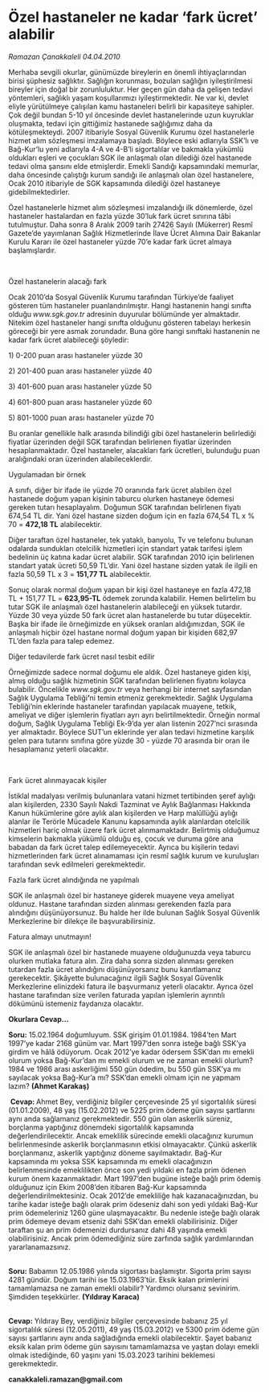 # Özel hastaneler ne kadar ‘fark ücret’ alabilir

*Ramazan Çanakkaleli 04.04.2010*

<div class="yazi"><p>Merhaba sevgili okurlar, günümüzde bireylerin en önemli ihtiyaçlarından birisi şüphesiz sağlıktır. Sağlığın korunması, bozulan sağlığın iyileştirilmesi bireyler için doğal bir zorunluluktur. Her geçen gün daha da gelişen tedavi yöntemleri, sağlıklı yaşam koşullarımızı iyileştirmektedir. Ne var ki, devlet eliyle yürütülmeye çalışılan kamu hastaneleri belirli bir kapasiteye sahipler. Çok değil bundan 5-10 yıl öncesinde devlet hastanelerinde uzun kuyruklar oluşmakta, tedavi için gittiğimiz hastanede sağlığımız daha da kötüleşmekteydi. 2007 itibariyle Sosyal Güvenlik Kurumu özel hastanelerle hizmet alım sözleşmesi imzalamaya başladı. Böylece eski adlarıyla SSK’lı ve Bağ-Kur’lu yeni adlarıyla 4-A ve 4-B’li sigortalılar ve bakmakla yükümlü oldukları eşleri ve çocukları<b> </b>SGK ile anlaşmalı olan dilediği özel hastanede tedavi olma şansını elde etmişlerdir. Emekli Sandığı kapsamındaki memurlar, daha öncesinde çalıştığı kurum sandığı ile anlaşmalı olan özel hastanelere, Ocak 2010 itibariyle de SGK kapsamında dilediği özel hastaneye gidebilmektedirler. </p>
<p>Özel hastanelerle hizmet alım sözleşmesi imzalandığı ilk dönemlerde, özel hastaneler hastalardan en fazla yüzde 30’luk fark ücret sınırına tâbi tutulmuştur. Daha sonra 8 Aralık 2009 tarih 27426 Sayılı (Mükerrer) Resmî Gazete’de yayımlanan Sağlık Hizmetlerinde İlave Ücret Alımına Dair Bakanlar Kurulu Kararı ile özel hastaneler yüzde 70’e kadar fark ücret almaya başlamışlardır. </p>
<p><b> </b></p>

Özel hastanelerin alacağı fark 

<p>Ocak 2010’da Sosyal Güvenlik Kurumu tarafından Türkiye’de faaliyet gösteren tüm hastaneler puanlandırılmıştır. Hangi hastanenin hangi sınıfta olduğu<b> </b><i>www.sgk.gov.tr</i> adresinin duyurular bölümünde yer almaktadır. Nitekim özel hastaneler hangi sınıfta olduğunu gösteren tabelayı herkesin göreceği bir yere asmak zorundadır. Buna göre hangi sınıftaki hastanenin ne kadar fark ücret alabileceği şöyledir:</p>
<p>1) 0-200 puan arası hastaneler yüzde 30 </p>
<p>2) 201-400 puan arası hastaneler yüzde 40 </p>
<p>3) 401-600 puan arası hastaneler yüzde 50 </p>
<p>4) 601-800 puan arası hastaneler yüzde 60 </p>
<p>5) 801-1000 puan arası hastaneler yüzde 70</p>
<p>Bu oranlar genellikle halk arasında bilindiği gibi özel hastanelerin belirlediği fiyatlar üzerinden değil SGK tarafından belirlenen fiyatlar üzerinden hesaplanmaktadır. Özel hastaneler, alacakları fark ücretleri, bulunduğu puan aralığındaki oran üzerinden alabileceklerdir.</p>


Uygulamadan bir örnek 

<p>A sınıfı, diğer bir ifade ile yüzde 70 oranında fark ücret alabilen özel hastanede doğum yapan kişinin taburcu olurken hastaneye ödemesi gereken tutarı hesaplayalım. Doğumun SGK tarafından belirlenen fiyatı 674,54 TL dir. Yani özel hastane sizden doğum için en fazla 674,54 TL x % 70 = <b>472,18 TL</b> alabilecektir.</p>
<p>Diğer taraftan özel hastaneler, tek yataklı, banyolu, Tv ve telefonu bulunan odalarda sundukları otelcilik hizmetleri için standart yatak tarifesi işlem bedelinin üç katına kadar ücret alabilir. SGK tarafından 2010 için belirlenen standart yatak ücreti 50,59 TL’dir. Yani özel hastane sizden yatak ile ilgili en fazla 50,59 TL x 3 = <b>151,77 TL</b> alabilecektir.</p>
<p>Sonuç olarak normal doğum yapan bir kişi özel hastaneye en fazla 472,18 TL + 151,77 TL = <b>623,95-TL</b> ödemek zorunda<b> </b>kalabilir. Hemen belirtelim bu tutar SGK ile anlaşmalı özel hastanelerin alabileceği en yüksek tutardır. Yüzde 30 veya yüzde 50 fark ücret alan hastanelerde bu tutar düşecektir. Başka bir ifade ile örneğimizde en yüksek oranları aldığımızdan, SGK ile anlaşmalı hiçbir özel hastane normal doğum yapan bir kişiden 682,97 TL’den fazla para talep edemez.</p>


Diğer tedavilerde fark ücret nasıl tesbit edilir

<p>Örneğimizde sadece normal doğumu ele aldık. Özel hastaneye giden kişi, almış olduğu sağlık hizmetinin SGK tarafından belirlenen fiyatını kolayca bulabilir. Öncelikle <i>www.sgk.gov.tr</i> veya herhangi bir internet sayfasından Sağlık Uygulama Tebliği<b>’</b>ni temin etmeniz gerekmektedir. Sağlık Uygulama Tebliği’nin<b> </b>eklerinde hastaneler tarafından yapılacak muayene, tetkik, ameliyat ve diğer işlemlerin fiyatları ayrı ayrı belirtilmektedir. Örneğin normal doğum, Sağlık Uygulama Tebliği Ek-9’da yer alan listenin 2027’nci sırasında yer almaktadır. Böylece SUT’un eklerinde yer alan tedavi hizmetine karşılık gelen para tutarını sınıfına göre yüzde 30 - yüzde 70 arasında bir oran ile hesaplamanız yeterli olacaktır.</p>
<p><b> </b></p>

Fark ücret alınmayacak kişiler

<p>İstiklal madalyası verilmiş bulunanlara vatani hizmet tertibinden şeref aylığı alan kişilerden, 2330 Sayılı Nakdi Tazminat ve Aylık Bağlanması Hakkında Kanun hükümlerine göre aylık alan kişilerden ve Harp malûllüğü aylığı alanlar ile Terörle Mücadele Kanunu kapsamında aylık alanlardan otelcilik hizmetleri hariç olmak üzere fark ücret alınmamaktadır. Belirtmiş olduğumuz kimselerin bakmakla yükümlü olduğu eş, çocuk ve duruma göre ana babadan da fark ücret talep edilemeyecektir. Ayrıca bu kişilerin tedavi hizmetlerinden fark ücret alınamaması için resmî sağlık kurum ve kuruluşları tarafından sevk edilmeleri gerekmektedir.</p>


Fazla fark ücret alındığında ne yapılmalı

<p>SGK ile anlaşmalı özel bir hastaneye giderek muayene veya ameliyat oldunuz. Hastane tarafından sizden alınması gerekenden fazla para alındığını düşünüyorsunuz. Bu halde her ilde bulunan Sağlık Sosyal Güvenlik Merkezlerine bir dilekçe ile başvurabilirsiniz. </p>


Fatura almayı unutmayın!

<p>SGK ile anlaşmalı özel bir hastanede muayene olduğunuzda veya taburcu olurken mutlaka fatura alın. Zira daha sonra sizden alınması gereken tutardan fazla ücret alındığını düşünüyorsanız bunu kanıtlamanız gerekecektir. Şikâyette bulunacağınız ilgili Sağlık Sosyal Güvenlik Merkezlerine elinizdeki fatura ile başvurmanız yeterli olacaktır. Ayrıca özel hastane tarafından size verilen faturada yapılan işlemlerin ayrıntılı dökümünü istemeniz faydanıza olacaktır. </p>
<p><b>Okurlara Cevap...</b></p>
<p><b>Soru:</b> 15.02.1964 doğumluyum. SSK girişim 01.01.1984. 1984’ten Mart 1997’ye kadar 2168 günüm var. Mart 1997’den sonra isteğe bağlı SSK’ya girdim ve hâlâ ödüyorum. Ocak 2012’ye kadar ödersem SSK’dan mı emekli olurum yoksa Bağ-Kur’dan mı emekli olurum ve ne zaman emekli olurlum? 1984 ve 1986 arası askerliğimi 550 gün ödedim, bu 550 gün SSK’ya mı sayılacak yoksa Bağ-Kur’a mı? SSK’dan emekli olmam için ne yapmam lazım? <b>(Ahmet Karakaş)</b></p>
<p> <b>Cevap: </b>Ahmet Bey, verdiğiniz bilgiler çerçevesinde 25 yıl sigortalılık süresi (01.01.2009), 48 yaş (15.02.2012) ve 5225 prim ödeme gün sayısı şartlarını aynı anda sağlamanız gerekmektedir. 550 gün olan askerlik süreniz, borçlanma yaptığınız dönemdeki sigortalılık kapsamında değerlendirilecektir. Ancak emeklilik sürecinde emekli olacağınız kurumun belirlenmesinde askerlik borçlanmasının etkisi olmayacaktır. Çünkü askerlik borçlanmanız, askerlik yaptığınız döneme sayılmaktadır. Bağ-Kur kapsamında mı yoksa SSK kapsamında mı emekli olacağınızın belirlenmesinde emeklilikten önce son yedi yıldaki en fazla prim ödenen kurum önem kazanmaktadır. Mart 1997’den<b> </b>bugüne isteğe bağlı prim ödemiş olduğunuz için Ekim 2008’den itibaren Bağ-Kur kapsamında değerlendirilmektesiniz. Ocak 2012’de emekliliğe hak kazanacağınızdan, bu tarihe kadar isteğe bağlı olarak prim ödeseniz dahi son yedi yıldaki Bağ-Kur prim ödemeleriniz 1260 güne ulaşmayacaktır. Bu nedenle isteğe bağlı olarak prim ödemeye devam etseniz dahi SSK’dan emekli olabilirisiniz. Diğer taraftan şu an prim ödemenizi durdursanız dahi 48 yaşında emekli olabilirisiniz. Ancak prim ödemediğiniz süre zarfında sağlık yardımlarından yararlanamazsınız.</p>
<p><b><br/>Soru:</b> Babamın 12.05.1986 yılında sigortası başlamıştır. Sigorta prim sayısı 4281 gündür. Doğum tarihi ise 15.03.1963’tür. Eksik kalan primlerini tamamlamazsa ne zaman emekli olabilir? Yardımcı olursanız sevinirim. Şimdiden teşekkürler. <b>(Yıldıray Karaca)</b></p>
<p><b><br/>Cevap: </b>Yıldıray Bey, verdiğiniz bilgiler çerçevesinde babanız 25 yıl sigortalılık süresi (12.05.2011), 49 yaş (15.03.2012) ve 5300 prim ödeme gün sayısı şartlarını aynı anda sağladığında emekli olabilecektir. Şayet babanız eksik kalan prim ödeme gün sayısını tamamlamazsa ve yaştan dolayı emekli olmak istediğinde, 60 yaşını yani 15.03.2023 tarihini beklemesi gerekmektedir.</p>
<b>
</b><p><b>canakkaleli.ramazan@gmail.com</b></p></div>
